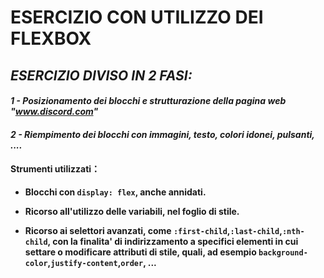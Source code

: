 # ESERCIZIO CON UTILIZZO DEI FLEXBOX

## *ESERCIZIO DIVISO IN 2 FASI:*

#### *1 - Posizionamento dei blocchi e strutturazione della pagina web "www.discord.com"*

#### *2 - Riempimento dei blocchi con immagini, testo, colori idonei, pulsanti, ....* 



#### Strumenti utilizzati：


- **Blocchi con `display: flex`, anche annidati.**

- **Ricorso all'utilizzo delle variabili, nel foglio di stile.**

- **Ricorso ai selettori avanzati, come `:first-child`,`:last-child`,`:nth-child`, con la finalita' di indirizzamento a specifici elementi in cui settare o modificare attributi di stile, quali, ad esempio `background-color`,`justify-content`,`order`, ...**

